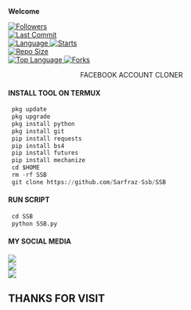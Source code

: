 
____Welcome____


<a href="https://github.com/Sarfraz-Ssb/followers">
<img title="Followers" src="https://img.shields.io/github/followers/Sarfraz-Ssb?label=Followers&color=green&style=flat-square"></a>

<br>
  <a href="https://github.com/Sarfraz-Ssb/termux-style/stargazers/">
  <a href="https://github.com/Sarfraz-Ssb/SSB">
    <img alt="Last Commit" src="https://img.shields.io/github/last-commit/Sarfraz-Ssb/SSB.svg"/>
  </a>
<br>
  <a href="https://github.com/Sarfraz-Ssb/SSB">
    <img alt="Language" src="https://img.shields.io/github/languages/count/Sarfraz-Ssb/SSB.svg"/>
  </a>
  <a href="https://github.com/Sarfraz-Ssb/SSB">
    <img alt="Starts" src="https://img.shields.io/github/stars/Sarfraz-Ssb/SSB.svg"/>
  </a>
<br>
<a href="https://github.com/Sarfraz-Ssb/SSB">
    <img alt="Repo Size" src="https://img.shields.io/github/repo-size/Sarfraz-Ssb/SSB.svg"/>
  </a>
<br>
<a href="https://github.com/Sarfraz-Ssb/SSB">
    <img alt="Top Language" src="https://img.shields.io/github/languages/top/Sarfraz-Ssb/SSB.svg"/> <a                                                                                                        href="https://github.com/Azim-vau/fcpromax">
    <img alt="Forks" src="https://img.shields.io/github/forks/Sarfraz-Ssb/SSB.svg"/>
  </a>
</div>

</br>
<p align="center">
      FACEBOOK ACCOUNT CLONER
</p>
  
#### INSTALL TOOL ON TERMUX
```python
 pkg update
 pkg upgrade
 pkg install python
 pkg install git
 pip install requests
 pip install bs4
 pip install futures
 pip install mechanize
 cd $HOME 
 rm -rf SSB
 git clone https://github.com/Sarfraz-Ssb/SSB
```
#### RUN SCRIPT
```python
 cd SSB
 python SSB.py
```


#### MY SOCIAL MEDIA

[![](https://img.shields.io/badge/Github-black?logo=Github&logoColor=red&labelColor=black)](https://github.com/Sarfraz-Ssb) <br>
[![](https://img.shields.io/badge/Facebook-black?logo=Facebook&logoColor=red&labelColor=blue)](https://www.facebook.com/sarfraz.baloch.07) <br>
[![](https://img.shields.io/badge/Facebook-black?logo=Facebook&logoColor=yellow&labelColor=red)](https://facebook.com/groups/3017062245271082/) <br>

<h2> THANKS FOR VISIT <h2\>
